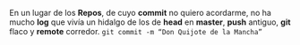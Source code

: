 
En un lugar de los **Repos**,de cuyo **commit** no quiero acordarme,no ha mucho **log** que vivíaun hidalgo de los de **head** en **master**,
**push** antiguo,**git** flaco y **remote** corredor.`git commit -m “Don Quijote de la Mancha”`
